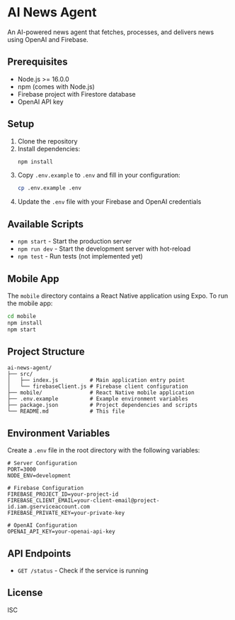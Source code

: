 # AI News Agent

An AI-powered news agent that fetches, processes, and delivers news using OpenAI and Firebase.

## Prerequisites

- Node.js >= 16.0.0
- npm (comes with Node.js)
- Firebase project with Firestore database
- OpenAI API key

## Setup

1. Clone the repository
2. Install dependencies:
   ```bash
   npm install
   ```
3. Copy `.env.example` to `.env` and fill in your configuration:
   ```bash
   cp .env.example .env
   ```
4. Update the `.env` file with your Firebase and OpenAI credentials

## Available Scripts

- `npm start` - Start the production server
- `npm run dev` - Start the development server with hot-reload
- `npm test` - Run tests (not implemented yet)

## Mobile App

The `mobile` directory contains a React Native application using Expo.
To run the mobile app:

```bash
cd mobile
npm install
npm start
```

## Project Structure

```
ai-news-agent/
├── src/
│   ├── index.js          # Main application entry point
│   └── firebaseClient.js # Firebase client configuration
├── mobile/               # React Native mobile application
├── .env.example          # Example environment variables
├── package.json          # Project dependencies and scripts
└── README.md             # This file
```

## Environment Variables

Create a `.env` file in the root directory with the following variables:

```
# Server Configuration
PORT=3000
NODE_ENV=development

# Firebase Configuration
FIREBASE_PROJECT_ID=your-project-id
FIREBASE_CLIENT_EMAIL=your-client-email@project-id.iam.gserviceaccount.com
FIREBASE_PRIVATE_KEY=your-private-key

# OpenAI Configuration
OPENAI_API_KEY=your-openai-api-key
```

## API Endpoints

- `GET /status` - Check if the service is running

## License

ISC
